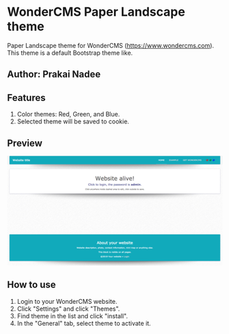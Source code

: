 # WonderCMS Paper Landscape theme
Paper Landscape theme for WonderCMS (https://www.wondercms.com). This theme is a default Bootstrap theme like.

## Author: Prakai Nadee

## Features
1. Color themes: Red, Green, and Blue.
2. Selected theme will be saved to cookie.

## Preview
![Theme preview](/preview.jpg)

## How to use
1. Login to your WonderCMS website.
2. Click "Settings" and click "Themes".
3. Find theme in the list and click "install".
4. In the "General" tab, select theme to activate it.

